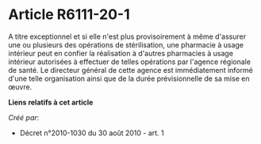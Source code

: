# Article R6111-20-1

A titre exceptionnel et si elle n'est plus provisoirement à même d'assurer une ou plusieurs des opérations de stérilisation,
une pharmacie à usage intérieur peut en confier la réalisation à d'autres pharmacies à usage intérieur autorisées à effectuer
de telles opérations par l'agence régionale de santé. Le directeur général de cette agence est immédiatement informé d'une
telle organisation ainsi que de la durée prévisionnelle de sa mise en œuvre.

**Liens relatifs à cet article**

_Créé par_:

  - Décret n°2010-1030 du 30 août 2010 - art. 1

